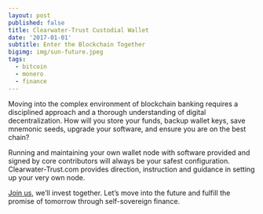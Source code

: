 ```yaml
---
layout: post
published: false
title: Clearwater-Trust Custodial Wallet
date: '2017-01-01'
subtitle: Enter the Blockchain Together
bigimg: img/sun-future.jpeg
tags:
  - bitcoin
  - monero
  - finance
---
```

Moving into the complex environment of blockchain banking requires a disciplined approach and a thorough understanding of digital decentralization. How will you store your funds, backup wallet keys, save mnemonic seeds, upgrade your software, and ensure you are on the best chain?

Running and maintaining your own wallet node with software provided and signed by core contributors will always be your safest configuration. Clearwater-Trust.com provides direction, instruction and guidance in setting up your very own node. 

[Join us](https://clearwater-trust.com), we’ll invest together. Let’s move into the future and fulfill the promise of tomorrow through self-sovereign finance.
